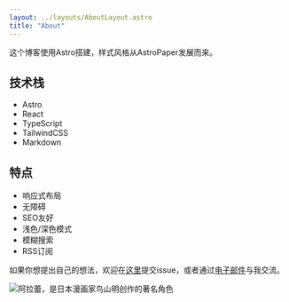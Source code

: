 ```yaml
---
layout: ../layouts/AboutLayout.astro
title: "About"
---
```


这个博客使用Astro搭建，样式风格从AstroPaper发展而来。

## 技术栈

- Astro
- React
- TypeScript
- TailwindCSS
- Markdown

## 特点

- 响应式布局
- 无障碍
- SEO友好
- 浅色/深色模式
- 模糊搜索
- RSS订阅

如果你想提出自己的想法，欢迎在[这里](https://github.com/Clarkkkk/blog/issues)提交issue，或者通过[电子邮件](mailto:clark1729@outlook.com)与我交流。

<div class="mt-24 sm:mt-36">
  <img src="/assets/alalei.png" class="w-48 sm:w-60 mx-auto about-image" alt="阿拉蕾，是日本漫画家鸟山明创作的著名角色">
</div>
